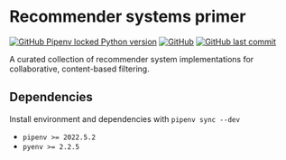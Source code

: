 # Recommender systems primer

[![GitHub Pipenv locked Python version](https://img.shields.io/github/pipenv/locked/python-version/olekssy/recommender-primer)](Pipfile)
[![GitHub](https://img.shields.io/github/license/olekssy/recommender-primer)](LICENSE)
[![GitHub last commit](https://img.shields.io/github/last-commit/olekssy/recommender-primer)](https://github.com/olekssy/recommender-primer/commits/main)

A curated collection of recommender system implementations for collaborative, content-based filtering.

## Dependencies

Install environment and dependencies with `pipenv sync --dev`

* `pipenv >= 2022.5.2`
* `pyenv >= 2.2.5`
